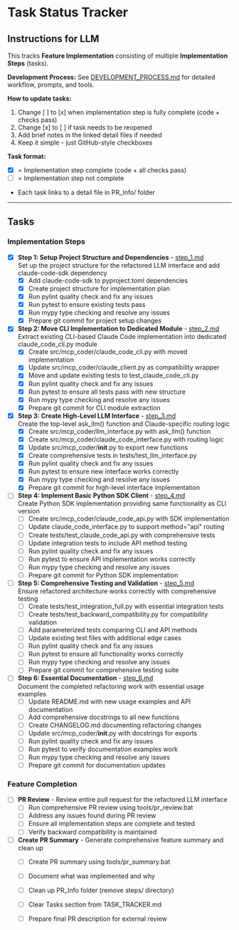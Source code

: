 # Task Status Tracker

## Instructions for LLM

This tracks **Feature Implementation** consisting of multiple **Implementation Steps** (tasks).

**Development Process:** See [DEVELOPMENT_PROCESS.md](./DEVELOPMENT_PROCESS.md) for detailed workflow, prompts, and tools.

**How to update tasks:**
1. Change [ ] to [x] when implementation step is fully complete (code + checks pass)
2. Change [x] to [ ] if task needs to be reopened
3. Add brief notes in the linked detail files if needed
4. Keep it simple - just GitHub-style checkboxes

**Task format:**
- [x] = Implementation step complete (code + all checks pass)
- [ ] = Implementation step not complete
- Each task links to a detail file in PR_Info/ folder

---

## Tasks

### Implementation Steps

- [x] **Step 1: Setup Project Structure and Dependencies** - [step_1.md](steps/step_1.md)  
  Set up the project structure for the refactored LLM interface and add claude-code-sdk dependency
  - [x] Add claude-code-sdk to pyproject.toml dependencies
  - [x] Create project structure for implementation plan
  - [x] Run pylint quality check and fix any issues
  - [x] Run pytest to ensure existing tests pass
  - [x] Run mypy type checking and resolve any issues
  - [x] Prepare git commit for project setup changes

- [x] **Step 2: Move CLI Implementation to Dedicated Module** - [step_2.md](steps/step_2.md)  
  Extract existing CLI-based Claude Code implementation into dedicated claude_code_cli.py module
  - [x] Create src/mcp_coder/claude_code_cli.py with moved implementation
  - [x] Update src/mcp_coder/claude_client.py as compatibility wrapper
  - [x] Move and update existing tests to test_claude_code_cli.py
  - [x] Run pylint quality check and fix any issues
  - [x] Run pytest to ensure all tests pass with new structure
  - [x] Run mypy type checking and resolve any issues
  - [x] Prepare git commit for CLI module extraction

- [x] **Step 3: Create High-Level LLM Interface** - [step_3.md](steps/step_3.md)  
  Create the top-level ask_llm() function and Claude-specific routing logic
  - [x] Create src/mcp_coder/llm_interface.py with ask_llm() function
  - [x] Create src/mcp_coder/claude_code_interface.py with routing logic
  - [x] Update src/mcp_coder/__init__.py to export new functions
  - [x] Create comprehensive tests in tests/test_llm_interface.py
  - [x] Run pylint quality check and fix any issues
  - [x] Run pytest to ensure new interface works correctly
  - [x] Run mypy type checking and resolve any issues
  - [x] Prepare git commit for high-level interface implementation

- [ ] **Step 4: Implement Basic Python SDK Client** - [step_4.md](steps/step_4.md)  
  Create Python SDK implementation providing same functionality as CLI version
  - [ ] Create src/mcp_coder/claude_code_api.py with SDK implementation
  - [ ] Update claude_code_interface.py to support method="api" routing
  - [ ] Create tests/test_claude_code_api.py with comprehensive tests
  - [ ] Update integration tests to include API method testing
  - [ ] Run pylint quality check and fix any issues
  - [ ] Run pytest to ensure API implementation works correctly
  - [ ] Run mypy type checking and resolve any issues
  - [ ] Prepare git commit for Python SDK implementation

- [ ] **Step 5: Comprehensive Testing and Validation** - [step_5.md](steps/step_5.md)  
  Ensure refactored architecture works correctly with comprehensive testing
  - [ ] Create tests/test_integration_full.py with essential integration tests
  - [ ] Create tests/test_backward_compatibility.py for compatibility validation
  - [ ] Add parameterized tests comparing CLI and API methods
  - [ ] Update existing test files with additional edge cases
  - [ ] Run pylint quality check and fix any issues
  - [ ] Run pytest to ensure all functionality works correctly
  - [ ] Run mypy type checking and resolve any issues
  - [ ] Prepare git commit for comprehensive testing suite

- [ ] **Step 6: Essential Documentation** - [step_6.md](steps/step_6.md)  
  Document the completed refactoring work with essential usage examples
  - [ ] Update README.md with new usage examples and API documentation
  - [ ] Add comprehensive docstrings to all new functions
  - [ ] Create CHANGELOG.md documenting refactoring changes
  - [ ] Update src/mcp_coder/__init__.py with docstrings for exports
  - [ ] Run pylint quality check and fix any issues
  - [ ] Run pytest to verify documentation examples work
  - [ ] Run mypy type checking and resolve any issues
  - [ ] Prepare git commit for documentation updates

### Feature Completion

- [ ] **PR Review** - Review entire pull request for the refactored LLM interface  
  - [ ] Run comprehensive PR review using tools/pr_review.bat
  - [ ] Address any issues found during PR review
  - [ ] Ensure all implementation steps are complete and tested
  - [ ] Verify backward compatibility is maintained

- [ ] **Create PR Summary** - Generate comprehensive feature summary and clean up  
  - [ ] Create PR summary using tools/pr_summary.bat
  - [ ] Document what was implemented and why
  - [ ] Clean up PR_Info folder (remove steps/ directory)
  - [ ] Clear Tasks section from TASK_TRACKER.md
  - [ ] Prepare final PR description for external review

